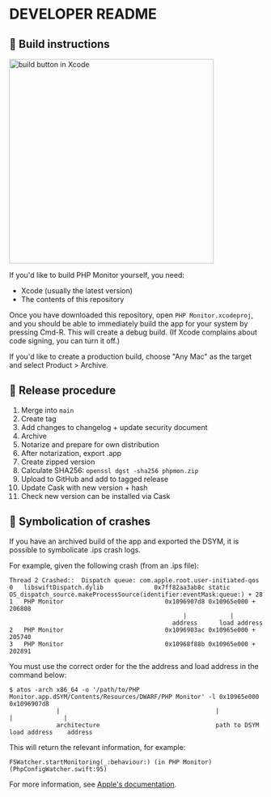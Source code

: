 # DEVELOPER README

## 🔧 Build instructions

<img src="./docs/build.png" width="404px" alt="build button in Xcode"/>

If you'd like to build PHP Monitor yourself, you need:

* Xcode (usually the latest version)
* The contents of this repository

Once you have downloaded this repository, open `PHP Monitor.xcodeproj`, and you should be able to immediately build the app for your system by pressing Cmd-R. This will create a debug build. (If Xcode complains about code signing, you can turn it off.)

If you'd like to create a production build, choose "Any Mac" as the target and select Product > Archive.

## 🚀 Release procedure

1. Merge into `main`
2. Create tag
3. Add changes to changelog + update security document
4. Archive
5. Notarize and prepare for own distribution
6. After notarization, export .app
7. Create zipped version
8. Calculate SHA256: `openssl dgst -sha256 phpmon.zip`
9. Upload to GitHub and add to tagged release
10. Update Cask with new version + hash
11. Check new version can be installed via Cask

## 🐛 Symbolication of crashes

If you have an archived build of the app and exported the DSYM, it is possible to symbolicate .ips crash logs.

For example, given the following crash (from an .ips file):

```
Thread 2 Crashed::  Dispatch queue: com.apple.root.user-initiated-qos
0   libswiftDispatch.dylib        	    0x7ff82aa3ab8c static OS_dispatch_source.makeProcessSource(identifier:eventMask:queue:) + 28
1   PHP Monitor                   	       0x1096907d8 0x10965e000 + 206808
                                                |            |
                                             address      load address
2   PHP Monitor                   	       0x1096903ac 0x10965e000 + 205740
3   PHP Monitor                   	       0x10968f88b 0x10965e000 + 202891
```

You must use the correct order for the the address and load address in the command below:

```
$ atos -arch x86_64 -o '/path/to/PHP Monitor.app.dSYM/Contents/Resources/DWARF/PHP Monitor' -l 0x10965e000 0x1096907d8
             |                                           |                                       |              |
             architecture                                path to DSYM                         load address    address
```

This will return the relevant information, for example:

```
FSWatcher.startMonitoring(_:behaviour:) (in PHP Monitor) (PhpConfigWatcher.swift:95)
```

For more information, see [Apple's documentation](https://developer.apple.com/documentation/xcode/adding-identifiable-symbol-names-to-a-crash-report).

